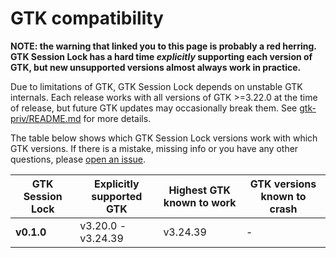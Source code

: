 # GTK compatibility
__NOTE: the warning that linked you to this page is probably a red herring. GTK Session Lock has a hard time *explicitly* supporting each version of GTK, but new unsupported versions almost always work in practice.__

Due to limitations of GTK, GTK Session Lock depends on unstable GTK internals. Each release works with all versions of GTK >=3.22.0 at the time of release, but future GTK updates may occasionally break them. See [gtk-priv/README.md](gtk-priv/README.md) for more details.

The table below shows which GTK Session Lock versions work with which GTK versions. If there is a mistake, missing info or you have any other questions, please [open an issue](https://github.com/Cu3PO42/gtk-session-lock/issues).

| GTK Session Lock | Explicitly supported GTK | Highest GTK known to work | GTK versions known to crash |
|---|---|---|---|
| __v0.1.0__ | v3.20.0 - v3.24.39 | v3.24.39 | - |
